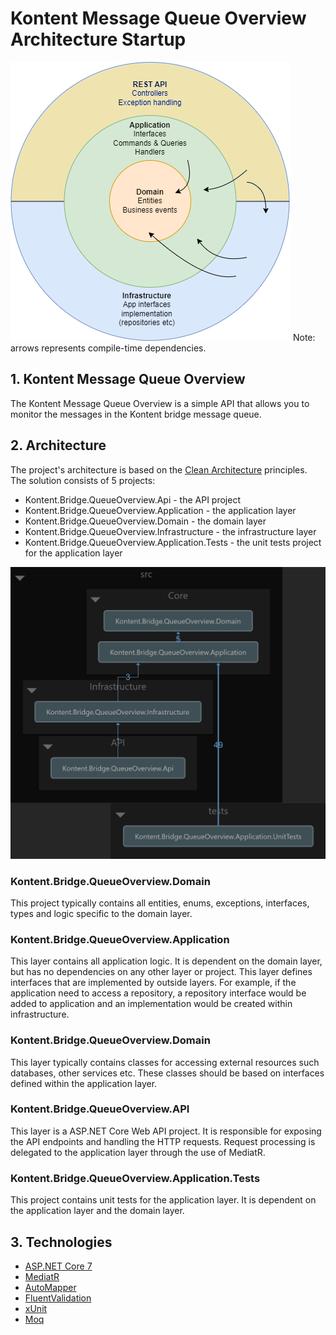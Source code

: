 # Kontent Message Queue Overview Architecture Startup 

![Architecture diagram](https://github.com/zdrlik/Kontent.Bridge.QueueOverview/blob/master/MessageOverview-API-architecture.png)
Note: arrows represents compile-time dependencies. 

## 1. Kontent Message Queue Overview
The Kontent Message Queue Overview is a simple API that allows you to monitor the messages in the Kontent bridge message queue. 

## 2. Architecture
The project's architecture is based on the [Clean Architecture](https://github.com/jasontaylordev/CleanArchitecture) principles. The solution consists of 5 projects:
* Kontent.Bridge.QueueOverview.Api - the API project
* Kontent.Bridge.QueueOverview.Application - the application layer
* Kontent.Bridge.QueueOverview.Domain - the domain layer
* Kontent.Bridge.QueueOverview.Infrastructure - the infrastructure layer
* Kontent.Bridge.QueueOverview.Application.Tests - the unit tests project for the application layer

![Project dependency diagram](https://github.com/zdrlik/Kontent.Bridge.QueueOverview/blob/master/Project%20dependency%20diagram.png)

### Kontent.Bridge.QueueOverview.Domain
This project typically contains all entities, enums, exceptions, interfaces, types and logic specific to the domain layer.

### Kontent.Bridge.QueueOverview.Application
This layer contains all application logic. It is dependent on the domain layer, but has no dependencies on any other layer or project. 
This layer defines interfaces that are implemented by outside layers. 
For example, if the application need to access a repository, a repository interface would be added to application and an implementation would be created within infrastructure.

### Kontent.Bridge.QueueOverview.Domain
This layer typically contains classes for accessing external resources such databases, other services etc. 
These classes should be based on interfaces defined within the application layer.

### Kontent.Bridge.QueueOverview.API
This layer is a ASP.NET Core Web API project. It is responsible for exposing the API endpoints and handling the HTTP requests.
Request processing is delegated to the application layer through the use of MediatR.

### Kontent.Bridge.QueueOverview.Application.Tests
This project contains unit tests for the application layer. It is dependent on the application layer and the domain layer.


## 3. Technologies
* [ASP.NET Core 7](https://docs.microsoft.com/en-us/aspnet/core/introduction-to-aspnet-core)
* [MediatR](https://github.com/jbogard/MediatR)
* [AutoMapper](https://automapper.org/)
* [FluentValidation](https://fluentvalidation.net/)
* [xUnit](https://xunit.net/)
* [Moq](https://github.com/moq/moq)

